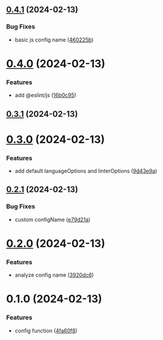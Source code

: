 

## [0.4.1](https://github.com/hyoban/eslint-flat-config/compare/0.4.0...0.4.1) (2024-02-13)


### Bug Fixes

* basic js config name ([460225b](https://github.com/hyoban/eslint-flat-config/commit/460225bf44ae328d01ddaa3c0ab3bc6c7358b52b))

# [0.4.0](https://github.com/hyoban/eslint-flat-config/compare/0.3.1...0.4.0) (2024-02-13)


### Features

* add @eslint/js ([16b0c95](https://github.com/hyoban/eslint-flat-config/commit/16b0c95918c87b1ae5ab096dc42d8d419c3d07a4))

## [0.3.1](https://github.com/hyoban/eslint-flat-config/compare/0.3.0...0.3.1) (2024-02-13)

# [0.3.0](https://github.com/hyoban/eslint-flat-config/compare/0.2.1...0.3.0) (2024-02-13)


### Features

* add default languageOptions and linterOptions ([9d43e9a](https://github.com/hyoban/eslint-flat-config/commit/9d43e9aa6ff362875d736ac67f36752334d9ad5c))

## [0.2.1](https://github.com/hyoban/eslint-flat-config/compare/0.2.0...0.2.1) (2024-02-13)


### Bug Fixes

* custom configName ([e79d21a](https://github.com/hyoban/eslint-flat-config/commit/e79d21a0f9fdf5516d9ff044af0193fd338cd588))

# [0.2.0](https://github.com/hyoban/eslint-flat-config/compare/0.1.0...0.2.0) (2024-02-13)


### Features

* analyze config name ([3920dc6](https://github.com/hyoban/eslint-flat-config/commit/3920dc60cbaac231b4193e93243d857db44c6932))

# 0.1.0 (2024-02-13)


### Features

* config function ([4fa60f8](https://github.com/hyoban/eslint-flat-config/commit/4fa60f85f36fbe775d9e62c55f2816fd91aabef0))
